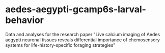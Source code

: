# aedes-aegypti-gcamp6s-larval-behavior
Data and analyses for the research paper "Live calcium imaging of Aedes aegypti neuronal tissues reveals differential importance of chemosensory systems for life-history-specific foraging strategies"
